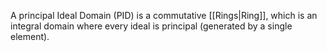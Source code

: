 A principal Ideal Domain (PID) is a commutative [[Rings|Ring]], which is an integral domain where every ideal is principal (generated by a single element).